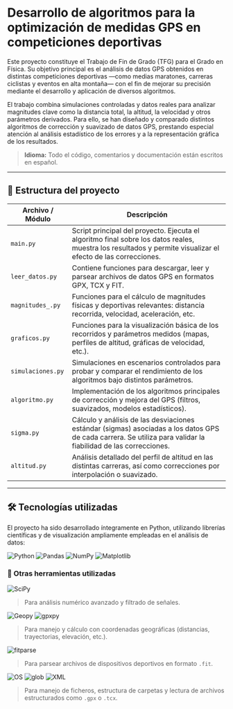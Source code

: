 
# Desarrollo de algoritmos para la optimización de medidas GPS en competiciones deportivas

Este proyecto constituye el Trabajo de Fin de Grado (TFG) para el Grado en Física. Su objetivo principal es el análisis de datos GPS obtenidos en distintas competiciones deportivas —como medias maratones, carreras ciclistas y eventos en alta montaña— con el fin de mejorar su precisión mediante el desarrollo y aplicación de diversos algoritmos.

El trabajo combina simulaciones controladas y datos reales para analizar magnitudes clave como la distancia total, la altitud, la velocidad y otros parámetros derivados. Para ello, se han diseñado y comparado distintos algoritmos de corrección y suavizado de datos GPS, prestando especial atención al análisis estadístico de los errores y a la representación gráfica de los resultados.

> **Idioma:** Todo el código, comentarios y documentación están escritos en español.

---

## 📁 Estructura del proyecto

| Archivo / Módulo | Descripción |
|------------------|-------------|
| `main.py`        | Script principal del proyecto. Ejecuta el algoritmo final sobre los datos reales, muestra los resultados y permite visualizar el efecto de las correcciones. |
| `leer_datos.py`  | Contiene funciones para descargar, leer y parsear archivos de datos GPS en formatos GPX, TCX y FIT. |
| `magnitudes_.py` | Funciones para el cálculo de magnitudes físicas y deportivas relevantes: distancia recorrida, velocidad, aceleración, etc. |
| `graficos.py`    | Funciones para la visualización básica de los recorridos y parámetros medidos (mapas, perfiles de altitud, gráficas de velocidad, etc.). |
| `simulaciones.py`| Simulaciones en escenarios controlados para probar y comparar el rendimiento de los algoritmos bajo distintos parámetros. |
| `algoritmo.py`   | Implementación de los algoritmos principales de corrección y mejora del GPS (filtros, suavizados, modelos estadísticos). |
| `sigma.py`       | Cálculo y análisis de las desviaciones estándar (sigmas) asociadas a los datos GPS de cada carrera. Se utiliza para validar la fiabilidad de las correcciones. |
| `altitud.py`     | Análisis detallado del perfil de altitud en las distintas carreras, así como correcciones por interpolación o suavizado. |

---

## 🛠️ Tecnologías utilizadas

El proyecto ha sido desarrollado íntegramente en Python, utilizando librerías científicas y de visualización ampliamente empleadas en el análisis de datos:

![Python](https://img.shields.io/badge/python-3670A0?style=for-the-badge&logo=python&logoColor=ffdd54) 
![Pandas](https://img.shields.io/badge/pandas-%23150458.svg?style=for-the-badge&logo=pandas&logoColor=white) 
![NumPy](https://img.shields.io/badge/numpy-%23013243.svg?style=for-the-badge&logo=numpy&logoColor=white) 
![Matplotlib](https://img.shields.io/badge/Matplotlib-%23ffffff.svg?style=for-the-badge&logo=Matplotlib&logoColor=black)

### 🔧 Otras herramientas utilizadas

![SciPy](https://img.shields.io/badge/scipy-8CAAE6?style=for-the-badge&logo=scipy&logoColor=white)  
> Para análisis numérico avanzado y filtrado de señales.

![Geopy](https://img.shields.io/badge/geopy-%234285F4.svg?style=for-the-badge&logo=earth&logoColor=white)
![gpxpy](https://img.shields.io/badge/gpxpy-%23FFD700.svg?style=for-the-badge&logo=mapbox&logoColor=black)  
> Para manejo y cálculo con coordenadas geográficas (distancias, trayectorias, elevación, etc.).

![fitparse](https://img.shields.io/badge/fitparse-333333?style=for-the-badge&logo=garmin&logoColor=white)  
> Para parsear archivos de dispositivos deportivos en formato `.fit`.

![OS](https://img.shields.io/badge/os-666666?style=for-the-badge&logo=linux&logoColor=white)
![glob](https://img.shields.io/badge/glob-888888?style=for-the-badge&logo=code&logoColor=white)
![XML](https://img.shields.io/badge/xml-e34c26?style=for-the-badge&logo=xml&logoColor=white)  
> Para manejo de ficheros, estructura de carpetas y lectura de archivos estructurados como `.gpx` o `.tcx`.


